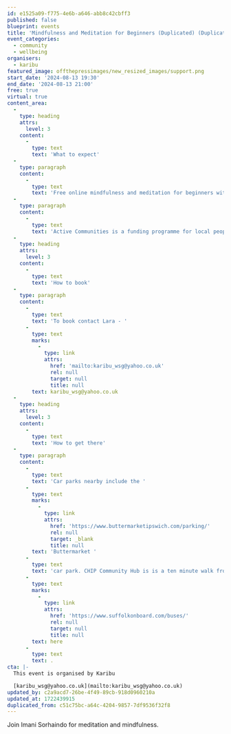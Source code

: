 ```yaml
---
id: e1525a09-f775-4e6b-a646-abb8c42cbff3
published: false
blueprint: events
title: 'Mindfulness and Meditation for Beginners (Duplicated) (Duplicated)'
event_categories:
  - community
  - wellbeing
organisers:
  - karibu
featured_image: offthepressimages/new_resized_images/support.png
start_date: '2024-08-13 19:30'
end_date: '2024-08-13 21:00'
free: true
virtual: true
content_area:
  -
    type: heading
    attrs:
      level: 3
    content:
      -
        type: text
        text: 'What to expect'
  -
    type: paragraph
    content:
      -
        type: text
        text: 'Free online mindfulness and meditation for beginners with Imani, a qualitied mindfulness trainer.'
  -
    type: paragraph
    content:
      -
        type: text
        text: 'Active Communities is a funding programme for local people with great ideas about how to help create fairer places to grow, live, work and age well.'
  -
    type: heading
    attrs:
      level: 3
    content:
      -
        type: text
        text: 'How to book'
  -
    type: paragraph
    content:
      -
        type: text
        text: 'To book contact Lara - '
      -
        type: text
        marks:
          -
            type: link
            attrs:
              href: 'mailto:karibu_wsg@yahoo.co.uk'
              rel: null
              target: null
              title: null
        text: karibu_wsg@yahoo.co.uk
  -
    type: heading
    attrs:
      level: 3
    content:
      -
        type: text
        text: 'How to get there'
  -
    type: paragraph
    content:
      -
        type: text
        text: 'Car parks nearby include the '
      -
        type: text
        marks:
          -
            type: link
            attrs:
              href: 'https://www.buttermarketipswich.com/parking/'
              rel: null
              target: _blank
              title: null
        text: 'Buttermarket '
      -
        type: text
        text: 'car park. CHIP Community Hub is is a ten minute walk from Tower Ramparts bus station in the town centre - see the latest bus timetables '
      -
        type: text
        marks:
          -
            type: link
            attrs:
              href: 'https://www.suffolkonboard.com/buses/'
              rel: null
              target: null
              title: null
        text: here
      -
        type: text
        text: .
cta: |-
  This event is organised by Karibu 

  [karibu_wsg@yahoo.co.uk](mailto:karibu_wsg@yahoo.co.uk)
updated_by: c2a9acd7-26be-4f49-89cb-918d0960210a
updated_at: 1722439915
duplicated_from: c51c75bc-a64c-4204-9857-7df9536f32f8
---
```

Join Imani Sorhaindo for meditation and mindfulness.